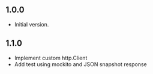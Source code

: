 ## 1.0.0

- Initial version.

## 1.1.0

- Implement custom http.Client
- Add test using mockito and JSON snapshot response